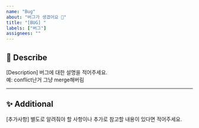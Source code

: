 ```yaml
---
name: "Bug"
about: "버그가 생겼어요 👾"
title: "[BUG] "
labels: ["버그"]
assignees: ""
---
```


## 🐞 Describe

[Description] 버그에 대한 설명을 적어주세요.  
예: conflict난거 그냥 merge해버림

---

## ✨ Additional

[추가사항] 별도로 알려줘야 할 사항이나 추가로 참고할 내용이 있다면 적어주세요.
